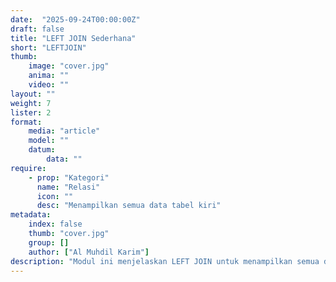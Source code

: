 ```yaml
---
date:  "2025-09-24T00:00:00Z"
draft: false
title: "LEFT JOIN Sederhana"
short: "LEFTJOIN"
thumb:
    image: "cover.jpg"
    anima: ""
    video: ""
layout: ""
weight: 7
lister: 2
format:
    media: "article"
    model: ""
    datum:
        data: ""
require:
    - prop: "Kategori"
      name: "Relasi"
      icon: ""
      desc: "Menampilkan semua data tabel kiri"
metadata:
    index: false
    thumb: "cover.jpg"
    group: []
    author: ["Al Muhdil Karim"]
description: "Modul ini menjelaskan LEFT JOIN untuk menampilkan semua data dari tabel utama meski tidak memiliki pasangan di tabel lain. Cocok untuk laporan data yang tidak lengkap."
---
```

